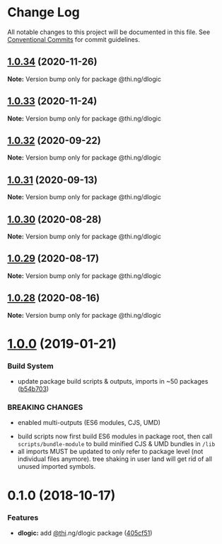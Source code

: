 # Change Log

All notable changes to this project will be documented in this file.
See [Conventional Commits](https://conventionalcommits.org) for commit guidelines.

## [1.0.34](https://github.com/thi-ng/umbrella/compare/@thi.ng/dlogic@1.0.33...@thi.ng/dlogic@1.0.34) (2020-11-26)

**Note:** Version bump only for package @thi.ng/dlogic





## [1.0.33](https://github.com/thi-ng/umbrella/compare/@thi.ng/dlogic@1.0.32...@thi.ng/dlogic@1.0.33) (2020-11-24)

**Note:** Version bump only for package @thi.ng/dlogic





## [1.0.32](https://github.com/thi-ng/umbrella/compare/@thi.ng/dlogic@1.0.31...@thi.ng/dlogic@1.0.32) (2020-09-22)

**Note:** Version bump only for package @thi.ng/dlogic





## [1.0.31](https://github.com/thi-ng/umbrella/compare/@thi.ng/dlogic@1.0.30...@thi.ng/dlogic@1.0.31) (2020-09-13)

**Note:** Version bump only for package @thi.ng/dlogic





## [1.0.30](https://github.com/thi-ng/umbrella/compare/@thi.ng/dlogic@1.0.29...@thi.ng/dlogic@1.0.30) (2020-08-28)

**Note:** Version bump only for package @thi.ng/dlogic





## [1.0.29](https://github.com/thi-ng/umbrella/compare/@thi.ng/dlogic@1.0.28...@thi.ng/dlogic@1.0.29) (2020-08-17)

**Note:** Version bump only for package @thi.ng/dlogic





## [1.0.28](https://github.com/thi-ng/umbrella/compare/@thi.ng/dlogic@1.0.27...@thi.ng/dlogic@1.0.28) (2020-08-16)

**Note:** Version bump only for package @thi.ng/dlogic





# [1.0.0](https://github.com/thi-ng/umbrella/compare/@thi.ng/dlogic@0.1.2...@thi.ng/dlogic@1.0.0) (2019-01-21)

### Build System

* update package build scripts & outputs, imports in ~50 packages ([b54b703](https://github.com/thi-ng/umbrella/commit/b54b703))

### BREAKING CHANGES

* enabled multi-outputs (ES6 modules, CJS, UMD)

- build scripts now first build ES6 modules in package root, then call
  `scripts/bundle-module` to build minified CJS & UMD bundles in `/lib`
- all imports MUST be updated to only refer to package level
  (not individual files anymore). tree shaking in user land will get rid of
  all unused imported symbols.

# 0.1.0 (2018-10-17)

### Features

* **dlogic:** add [@thi](https://github.com/thi).ng/dlogic package ([405cf51](https://github.com/thi-ng/umbrella/commit/405cf51))
